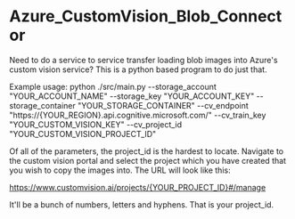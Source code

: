 # Azure_CustomVision_Blob_Connector
Need to do a service to service transfer loading blob images into Azure's custom vision service?  This is a python based program to do just that.

Example usage:
python ./src/main.py --storage_account "YOUR_ACCOUNT_NAME" --storage_key "YOUR_ACCOUNT_KEY" --storage_container "YOUR_STORAGE_CONTAINER" --cv_endpoint "https://{YOUR_REGION}.api.cognitive.microsoft.com/" --cv_train_key "YOUR_CUSTOM_VISION_KEY" --cv_project_id "YOUR_CUSTOM_VISION_PROJECT_ID"

Of all of the parameters, the project_id is the hardest to locate.  Navigate to the custom vision portal and select the project which you have created that you wish to copy the images into.  The URL will look like this:

https://www.customvision.ai/projects/{YOUR_PROJECT_ID}#/manage

It'll be a bunch of numbers, letters and hyphens.  That is your project_id.